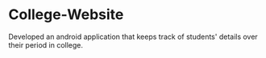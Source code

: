 # College-Website
Developed an android application that keeps track of students' details over their period in college.
